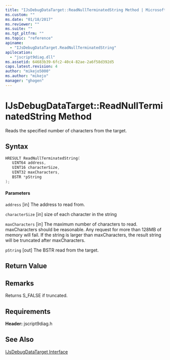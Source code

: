 ```yaml
---
title: "IJsDebugDataTarget::ReadNullTerminatedString Method | Microsoft Docs"
ms.custom: ""
ms.date: "01/18/2017"
ms.reviewer: ""
ms.suite: ""
ms.tgt_pltfrm: ""
ms.topic: "reference"
apiname:
  - "IJsDebugDataTarget.ReadNullTerminatedString"
apilocation:
  - "jscript9diag.dll"
ms.assetid: 64683b39-6fc2-40c4-82ae-2a6f58d392d5
caps.latest.revision: 4
author: "mikejo5000"
ms.author: "mikejo"
manager: "ghogen"
---
```

# IJsDebugDataTarget::ReadNullTerminatedString Method
Reads the specified number of characters from the target.

## Syntax

```cpp
HRESULT ReadNullTerminatedString(
   UINT64 address,
   UINT16 characterSize,
   UINT32 maxCharacters,
   BSTR *pString
);
```

#### Parameters
 `address`
 [in] The address to read from.

 `characterSize`
 [in] size of each character in the string

 `maxCharacters`
 [in] The maximum number of characters to read. maxCharacters should be reasonable. Any request for more than 128MB of memory will fail.  If the string is larger than maxCharacters, the result string will be truncated after maxCharacters.

 `pString`
 [out] The BSTR read from the target.

## Return Value

## Remarks
 Returns S_FALSE if truncated.

## Requirements
 **Header:** jscript9diag.h

## See Also
 [IJsDebugDataTarget Interface](../../winscript/reference/ijsdebugdatatarget-interface.md)